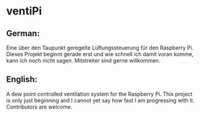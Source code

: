 # ventiPi
## German:
Eine über den Taupunkt geregelte Lüftungssteuerung für den Raspberry Pi.
Dieses Projekt beginnt gerade erst und wie schnell ich damit voran komme, kann ich noch nicht sagen. Mitstreiter sind gerne willkommen.

## English:
A dew point controlled ventilation system for the Raspberry Pi.
This project is only just beginning and I cannot yet say how fast I am progressing with it. Contributors are welcome.
